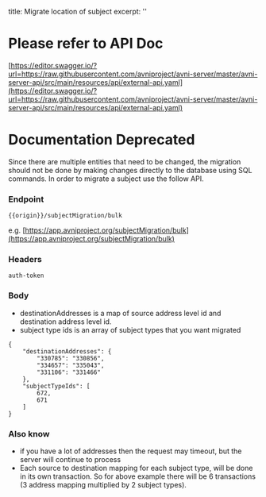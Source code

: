 title: Migrate location of subject
excerpt: ''
# Please refer to API Doc

[https://editor.swagger.io/?url=https://raw.githubusercontent.com/avniproject/avni-server/master/avni-server-api/src/main/resources/api/external-api.yaml](https://editor.swagger.io/?url=https://raw.githubusercontent.com/avniproject/avni-server/master/avni-server-api/src/main/resources/api/external-api.yaml)

# Documentation Deprecated

Since there are multiple entities that need to be changed, the migration should not be done by making changes directly to the database using SQL commands. In order to migrate a subject use the follow API.

### Endpoint

`{{origin}}/subjectMigration/bulk`

e.g. [https://app.avniproject.org/subjectMigration/bulk](https://app.avniproject.org/subjectMigration/bulk)

### Headers

`auth-token`

### Body

* destinationAddresses is a map of source address level id and destination address level id.
* subject type ids is an array of subject types that you want migrated

```Text JSON
{
    "destinationAddresses": {
        "330785": "330856",
        "334657": "335043",
        "331106": "331466"
    },
    "subjectTypeIds": [
        672,
        671
    ]
}
```

### Also know

* if you have a lot of addresses then the request may timeout, but the server will continue to process
* Each source to destination mapping for each subject type, will be done in its own transaction. So for above example there will be 6 transactions (3 address mapping multiplied by 2 subject types).
